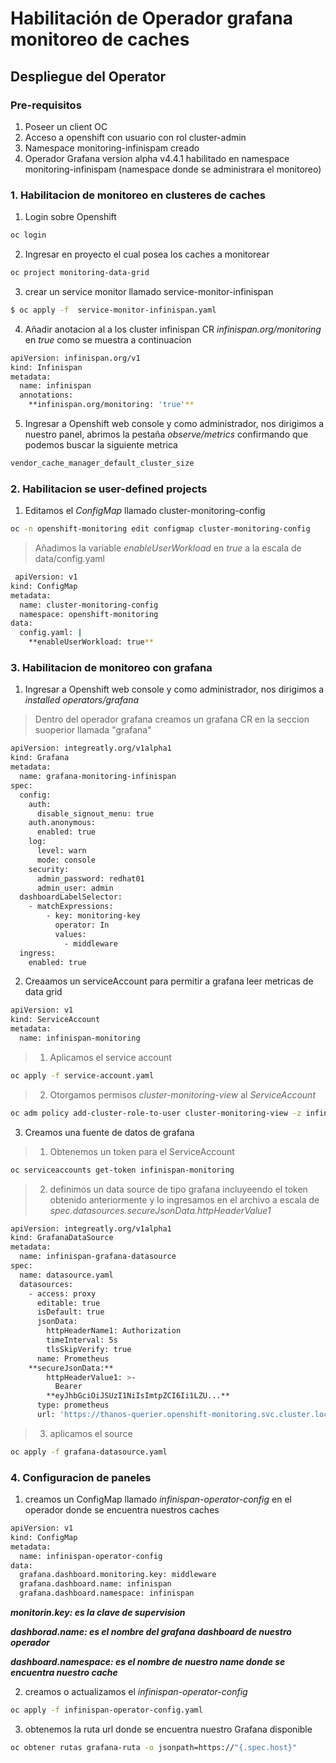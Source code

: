 # Habilitación de Operador grafana monitoreo de caches

## Despliegue del Operator

### Pre-requisitos

1. Poseer un client OC 
2. Acceso a openshift con usuario con rol cluster-admin
3. Namespace monitoring-infinispam creado
4. Operador Grafana version alpha v4.4.1 habilitado en namespace monitoring-infinispam (namespace donde se administrara el monitoreo)

### 1. Habilitacion de monitoreo en clusteres de caches

1. Login sobre Openshift
```bash
oc login
```
2. Ingresar en proyecto el cual posea los caches a monitorear
```bash
oc project monitoring-data-grid
```
3. crear un service monitor llamado service-monitor-infinispan
```bash
$ oc apply -f  service-monitor-infinispan.yaml
```
4. Añadir anotacion al a los cluster infinispan CR *infinispan.org/monitoring* en *true* como se muestra a continuacion
```bash
apiVersion: infinispan.org/v1
kind: Infinispan
metadata:
  name: infinispan
  annotations:
    **infinispan.org/monitoring: 'true'**
```
5. Ingresar a Openshift web console y como administrador, nos dirigimos a nuestro panel, abrimos la pestaña *observe/metrics* confirmando que podemos buscar la siguiente metrica

```bash
vendor_cache_manager_default_cluster_size
```
### 2. Habilitacion se user-defined projects 

1. Editamos el *ConfigMap*  llamado cluster-monitoring-config
```bash
oc -n openshift-monitoring edit configmap cluster-monitoring-config
``` 
> Añadimos la variable *enableUserWorkload* en *true* a la escala de data/config.yaml
```bash
 apiVersion: v1
kind: ConfigMap
metadata:
  name: cluster-monitoring-config
  namespace: openshift-monitoring
data:
  config.yaml: |
    **enableUserWorkload: true**
```
### 3. Habilitacion de monitoreo con grafana 

1. Ingresar a Openshift web console y como administrador, nos dirigimos a *installed operators/grafana*
> Dentro del operador grafana creamos un grafana CR en la seccion suoperior llamada "grafana"
```bash
apiVersion: integreatly.org/v1alpha1
kind: Grafana
metadata:
  name: grafana-monitoring-infinispan
spec:
  config:
    auth:
      disable_signout_menu: true
    auth.anonymous:
      enabled: true
    log:
      level: warn
      mode: console
    security:
      admin_password: redhat01
      admin_user: admin
  dashboardLabelSelector:
    - matchExpressions:
        - key: monitoring-key
          operator: In
          values:
            - middleware
  ingress:
    enabled: true
``` 
2. Creaamos un serviceAccount para permitir a grafana leer metricas de data grid
```bash
apiVersion: v1
kind: ServiceAccount
metadata:
  name: infinispan-monitoring
``` 
> 1. Aplicamos el service account
```bash
oc apply -f service-account.yaml
``` 
> 2. Otorgamos permisos *cluster-monitoring-view* al *ServiceAccount*
```bash
oc adm policy add-cluster-role-to-user cluster-monitoring-view -z infinispan-monitoring
``` 
3. Creamos una fuente de datos de grafana 
> 1. Obtenemos un token para el ServiceAccount
```bash
oc serviceaccounts get-token infinispan-monitoring
```
> 2. definimos un data source de tipo grafana incluyeendo el token obtenido anteriormente y lo ingresamos en el archivo a escala de *spec.datasources.secureJsonData.httpHeaderValue1*
```bash
apiVersion: integreatly.org/v1alpha1
kind: GrafanaDataSource
metadata:
  name: infinispan-grafana-datasource
spec:
  name: datasource.yaml
  datasources:
    - access: proxy
      editable: true
      isDefault: true
      jsonData:
        httpHeaderName1: Authorization
        timeInterval: 5s
        tlsSkipVerify: true
      name: Prometheus
    **secureJsonData:**
        httpHeaderValue1: >-
          Bearer
        **eyJhbGciOiJSUzI1NiIsImtpZCI6Ii1LZU...**
      type: prometheus
      url: 'https://thanos-querier.openshift-monitoring.svc.cluster.local:9091'
```
>3. aplicamos el source 
```bash
oc apply -f grafana-datasource.yaml
```
### 4. Configuracion de paneles 
1. creamos un ConfigMap llamado *infinispan-operator-config* en el operador donde se encuentra nuestros caches 
```bash
apiVersion: v1
kind: ConfigMap
metadata:
  name: infinispan-operator-config
data:
  grafana.dashboard.monitoring.key: middleware
  grafana.dashboard.name: infinispan
  grafana.dashboard.namespace: infinispan
``` 
***monitorin.key: es la clave de supervision***


***dashborad.name: es el nombre del grafana dashboard de nuestro operador***


***dashboard.namespace: es el nombre de nuestro name donde se encuentra nuestro cache***

2. creamos o actualizamos el *infinispan-operator-config* 
```bash
oc apply -f infinispan-operator-config.yaml
```   
3. obtenemos la ruta url donde se encuentra nuestro Grafana disponible
```bash
oc obtener rutas grafana-ruta -o jsonpath=https://"{.spec.host}"
```  
